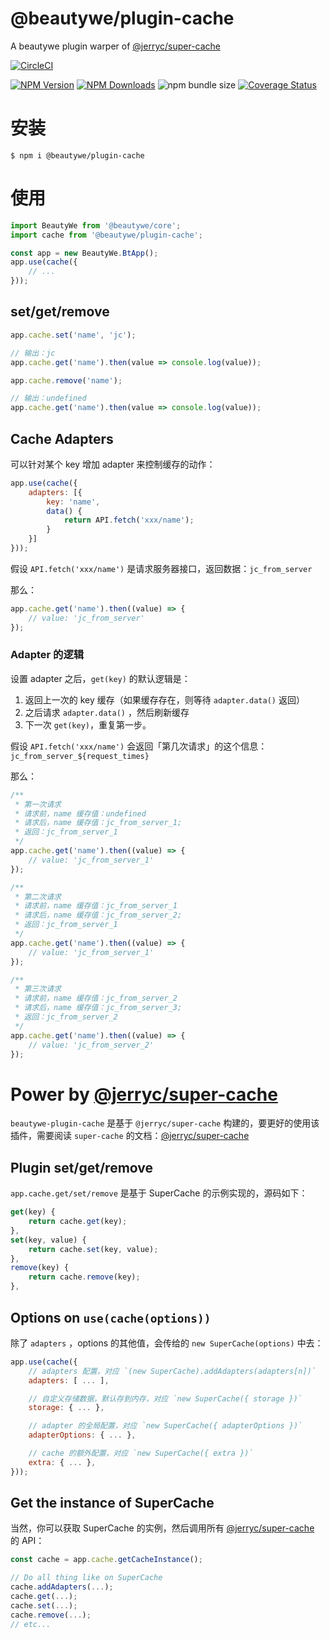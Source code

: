 # @beautywe/plugin-cache
A beautywe plugin warper of [@jerryc/super-cache](https://github.com/JerryC8080/super-cache)

[![CircleCI](https://circleci.com/gh/beautywe/beautywe-plugin-cache/tree/master.svg?style=svg)](https://circleci.com/gh/beautywe/beautywe-plugin-cache/tree/master)

[![NPM Version](https://img.shields.io/npm/v/@beautywe/plugin-cache.svg)](https://www.npmjs.com/package/@beautywe/plugin-cache) [![NPM Downloads](https://img.shields.io/npm/dm/@beautywe/plugin-cache.svg)](https://www.npmjs.com/package/@beautywe/plugin-cache) ![npm bundle size](https://img.shields.io/bundlephobia/minzip/@beautywe/plugin-cache.svg) [![Coverage Status](https://coveralls.io/repos/github/beautywe/beautywe-plugin-cache/badge.svg)](https://coveralls.io/github/beautywe/beautywe-plugin-cache)


# 安装

```
$ npm i @beautywe/plugin-cache
```

# 使用

```javascript
import BeautyWe from '@beautywe/core';
import cache from '@beautywe/plugin-cache';

const app = new BeautyWe.BtApp();
app.use(cache({
    // ...
}));
```

## set/get/remove

```javascript
app.cache.set('name', 'jc');

// 输出：jc
app.cache.get('name').then(value => console.log(value));

app.cache.remove('name');

// 输出：undefined
app.cache.get('name').then(value => console.log(value));
```

## Cache Adapters

可以针对某个 key 增加 adapter 来控制缓存的动作：

```javascript
app.use(cache({
    adapters: [{
        key: 'name',
        data() {
            return API.fetch('xxx/name');
        }
    }]
}));
```

假设 `API.fetch('xxx/name')` 是请求服务器接口，返回数据：`jc_from_server`

那么：

```javascript
app.cache.get('name').then((value) => {
    // value: 'jc_from_server'  
});
```

### Adapter 的逻辑

设置 adapter 之后，`get(key)` 的默认逻辑是：    
1. 返回上一次的 key 缓存（如果缓存存在，则等待 `adapter.data()` 返回）
2. 之后请求 `adapter.data()` ，然后刷新缓存
3. 下一次 `get(key)`，重复第一步。

假设 `API.fetch('xxx/name')` 会返回「第几次请求」的这个信息：`jc_from_server_${request_times}`

那么：

```javascript
/**
 * 第一次请求
 * 请求前，name 缓存值：undefined
 * 请求后，name 缓存值：jc_from_server_1;
 * 返回：jc_from_server_1
 */
app.cache.get('name').then((value) => {
    // value: 'jc_from_server_1'  
});

/**
 * 第二次请求
 * 请求前，name 缓存值：jc_from_server_1
 * 请求后，name 缓存值：jc_from_server_2;
 * 返回：jc_from_server_1
 */
app.cache.get('name').then((value) => {
    // value: 'jc_from_server_1'  
});

/**
 * 第三次请求
 * 请求前，name 缓存值：jc_from_server_2
 * 请求后，name 缓存值：jc_from_server_3;
 * 返回：jc_from_server_2
 */
app.cache.get('name').then((value) => {
    // value: 'jc_from_server_2'  
});
```

# Power by [@jerryc/super-cache](https://github.com/JerryC8080/super-cache)

`beautywe-plugin-cache` 是基于 `@jerryc/super-cache` 构建的，要更好的使用该插件，需要阅读 `super-cache` 的文档：[@jerryc/super-cache](https://github.com/JerryC8080/super-cache)

## Plugin set/get/remove

`app.cache.get/set/remove` 是基于 SuperCache 的示例实现的，源码如下：

```javascript
get(key) {
    return cache.get(key);
},
set(key, value) {
    return cache.set(key, value);
},
remove(key) {
    return cache.remove(key);
},
```

## Options on `use(cache(options))`

除了 `adapters` ，options 的其他值，会传给的 `new SuperCache(options)` 中去：

```javascript
app.use(cache({
    // adapters 配置，对应 `(new SuperCache).addAdapters(adapters[n])`
    adapters: [ ... ],

    // 自定义存储数据，默认存到内存，对应 `new SuperCache({ storage })`
    storage: { ... },

    // adapter 的全局配置，对应 `new SuperCache({ adapterOptions })`
    adapterOptions: { ... },

    // cache 的额外配置，对应 `new SuperCache({ extra })`
    extra: { ... },
}));
```

## Get the instance of SuperCache

当然，你可以获取 SuperCache 的实例，然后调用所有 [@jerryc/super-cache](https://github.com/JerryC8080/super-cache) 的 API：

```javascript
const cache = app.cache.getCacheInstance();

// Do all thing like on SuperCache
cache.addAdapters(...);
cache.get(...);
cache.set(...);
cache.remove(...);
// etc...
```

